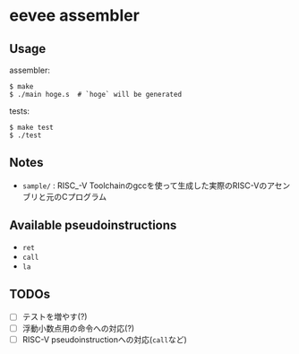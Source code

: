 # eevee assembler

## Usage

assembler:

    $ make
    $ ./main hoge.s  # `hoge` will be generated

tests:

    $ make test
    $ ./test

## Notes
* `sample/` : RISC_-V Toolchainのgccを使って生成した実際のRISC-Vのアセンブリと元のCプログラム

## Available pseudoinstructions
* `ret`
* `call`
* `la`

## TODOs
- [ ] テストを増やす(?)
- [ ] 浮動小数点用の命令への対応(?)
- [ ] RISC-V pseudoinstructionへの対応(`call`など)
